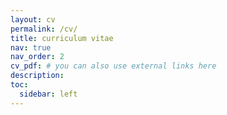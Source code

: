 ```yaml
---
layout: cv
permalink: /cv/
title: curriculum vitae
nav: true
nav_order: 2
cv_pdf: # you can also use external links here
description: 
toc:
  sidebar: left
---
```

